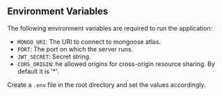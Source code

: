 ## Environment Variables

The following environment variables are required to run the application:

* `MONGO_URI`: The URI to connect to mongoose atlas.
* `PORT`: The port on which the server runs.
* `JWT_SECRET`: Secret string.
* `CORS_ORIGIN`: he allowed origins for cross-origin resource sharing. By default it is '*'.

Create a `.env` file in the root directory and set the values accordingly.
